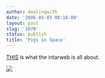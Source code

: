 ```yaml
---
author: dealingwith
date: '2006-03-03 08:18:00'
layout: post
slug: '1070'
status: publish
title: 'Pigs in Space'
---
```


[THIS][1] is what the intarweb is all about.

![]({{site.url}}/assets/2006/03/96987694_3f925e193a_6k.jpg)

   [1]: http://www.flickr.com/photo_zoom.gne?id=96987694&size=o
